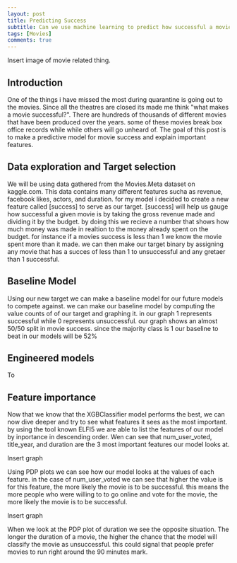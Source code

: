 ```yaml
---
layout: post
title: Predicting Success
subtitle: Can we use machine learning to predict how successful a movie will be?
tags: [Movies]
comments: true
---
```


Insert image of movie related thing.

## Introduction

  One of the things i have missed the most during quarantine is going out to the movies. Since all the theatres are closed its made me think "what makes a movie successful?". There are hundreds of thousands of different movies that have been produced over the years. some of these movies break box office records while while others will go unheard of. The goal of this post is to make a predictive model for movie success and explain important features.
  
## Data exploration and Target selection
  
  We will be using data gathered from the Movies.Meta dataset on kaggle.com. This data contains many different features sucha as revenue, facebook likes, actors, and duration. for my model i decided to create a new feature called [success] to serve as our target. [success] will help us gauge how successful a given movie is by taking the gross revenue made and dividing it by the budget. by doing this we recieve a number that shows how much money was made in realtion to the money already spent on the budget. for instance if a movies success is less than 1 we know the movie spent more than it made. we can then make our target binary by assigning any movie that has a succes of less than 1 to unsuccessful and any gretaer than 1 successful.
  
## Baseline Model
  
  Using our new target we can make a baseline model for our future models to compete against. we can make our baseline model by computing the value counts of of our target and graphing it. in our graph 1 represents successful while 0 represents unsuccessful. our graph shows an almost 50/50 split in movie success. since the majority class is 1 our baseline to beat in our models will be 52% 
  
## Engineered models

  To 
  
## Feature importance

  Now that we know that the XGBClassifier model performs the best, we can now dive deeper and try to see what features it sees as the most important. by using the tool known ELFI5 we are able to list the features of our model by inportance in descending order. Wen can see that num_user_voted, title_year, and duration are the 3 most important features our model looks at. 

Insert graph

  Using PDP plots we can see how our model looks at the values of each feature. in the case of num_user_voted we can see that higher the value is for this feature, the more likely the movie is to be successful. this means the more people who were willing to to go online and vote for the movie, the more likely the movie is to be successful.
  
Insert graph

  When we look at the PDP plot of duration we see the opposite situation. The longer the duration of a movie, the higher the chance that the model will classify the movie as unsuccessful. this could signal that people prefer movies to run right around the 90 minutes mark.
